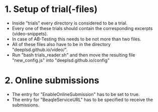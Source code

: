 
# 1. Setup of trial(-files) #
* Inside "trials" every directory is considered to be a trial.
* Every one of these trials should contain the corresponding excerpts (video-snippets).
* In case of AB-Testing this needs to be not more than two files.
* All of these files also have to be in the directory "deeplsd.github.io/video/".
* Run "bash trials_reader.sh" and then move the resulting file "new_config.js" into "deeplsd.github.io/config"

# 2. Online submissions #
* The entry for "EnableOnlineSubmission" has to be set to true.
* The entry for "BeaqleServiceURL" has to be specified to receive the submissions.

